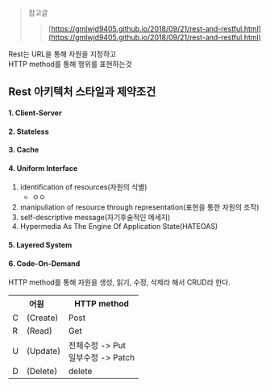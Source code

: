 >  참고글
>  >[https://gmlwjd9405.github.io/2018/09/21/rest-and-restful.html](https://gmlwjd9405.github.io/2018/09/21/rest-and-restful.html)  

Rest는 URL을 통해 자원을 지정하고  
HTTP method를 통해 행위를 표현하는것

## Rest 아키텍처 스타일과  제약조건
#### 1. Client-Server
#### 2. Stateless
#### 3. Cache

#### 4. Uniform Interface  
1. identification of resources(자원의 식별)  
    * ㅇㅇ
2. manipuliation of resource through representation(표현을 통한 자원의 조작)
3. self-descriptive message(자기후술적인 메세지)
4. Hypermedia As The Engine Of Application State(HATEOAS)

#### 5. Layered System  
#### 6. Code-On-Demand


HTTP method를 통해 자원을 생성, 읽기, 수정, 삭제라 해서 CRUD라 한다.
<table>
    <tr>
        <th colspan="2">어원</th>
        <th>HTTP method</th>
    </tr>
    <tr>
        <td>C</td>
        <td>(Create)</td>
        <td>Post</td>
    </tr>
    <tr>
        <td>R</td>
        <td>(Read)</td>
        <td>Get</td>
    </tr>
    <tr>
        <td>U</td>
        <td>(Update)</td>
        <td>
            전체수정 -> Put<br>
            일부수정 -> Patch
        </td>
    </tr>
    <tr>
        <td>D</td>
        <td>(Delete)</td>
        <td>delete</td>
    </tr>
</table>





